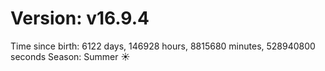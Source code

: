 # Version: v16.9.4
Time since birth: 6122 days, 146928 hours, 8815680 minutes, 528940800 seconds
Season: Summer ☀️
